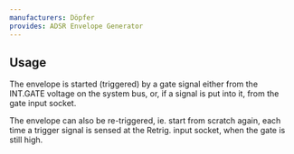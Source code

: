 ```yaml
---
manufacturers: Döpfer
provides: ADSR Envelope Generator
---
```

## Usage

The envelope is started (triggered) by a gate signal either from the INT.GATE
voltage on the system bus, or, if a signal is put into it, from the gate input
socket.

The envelope can also be re-triggered, ie. start from scratch again, each time
a trigger signal is sensed at the Retrig. input socket, when the gate is still
high.

